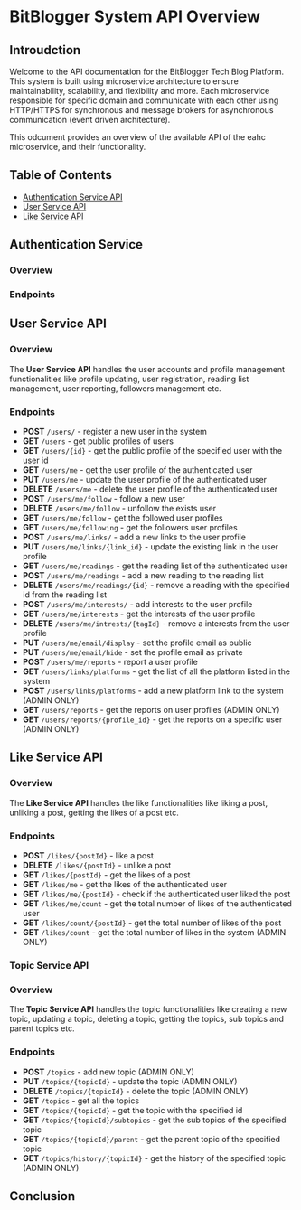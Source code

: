 # BitBlogger System API Overview

## Introudction

Welcome to the API documentation for the BitBlogger Tech Blog Platform. This system is built using microservice architecture to ensure maintainability, scalability, and flexibility and more. Each microservice responsible for specific domain and communicate with each other using HTTP/HTTPS for synchronous and message brokers for asynchronous communication (event driven architecture).

This odcument provides an overview of the available API of the eahc microservice, and their functionality.

## Table of Contents

- [Authentication Service API](#authentication-service)
- [User Service API](#user-service-api)
- [Like Service API](#like-service-api)

## Authentication Service

### Overview

### Endpoints

## User Service API

### Overview

The **User Service API** handles the user accounts and profile management functionalities like profile updating, user registration, reading list management, user reporting, followers management etc.

### Endpoints

- **POST** `/users/` - register a new user in the system
- **GET** `/users` - get public profiles of users
- **GET** `/users/{id}` - get the public profile of the specified user with the user id
- **GET** `/users/me` - get the user profile of the authenticated user
- **PUT** `/users/me` - update the user profile of the authenticated user
- **DELETE** `/users/me` - delete the user profile of the authenticated user
- **POST** `/users/me/follow` - follow a new user
- **DELETE** `/users/me/follow` - unfollow the exists user
- **GET** `/users/me/follow` - get the followed user profiles
- **GET** `/users/me/following` - get the followers user profiles
- **POST** `/users/me/links/` - add a new links to the user profile
- **PUT** `/users/me/links/{link_id}` - update the existing link in the user profile
- **GET** `/users/me/readings` - get the reading list of the authenticated user
- **POST** `/users/me/readings` - add a new reading to the reading list
- **DELETE** `/users/me/readings/{id}` - remove a reading with the specified id from the reading list
- **POST** `/users/me/interests/` - add interests to the user profile
- **GET** `/users/me/interests` - get the interests of the user profile
- **DELETE** `/users/me/intrests/{tagId}` - remove a interests from the user profile
- **PUT** `/users/me/email/display` - set the profile email as public
- **PUT** `/users/me/email/hide` - set the profile email as private
- **POST** `/users/me/reports` - report a user profile
- **GET** `/users/links/platforms` - get the list of all the platform listed in the system
- **POST** `/users/links/platforms` - add a new platform link to the system (ADMIN ONLY)
- **GET** `/users/reports` - get the reports on user profiles (ADMIN ONLY)
- **GET** `/users/reports/{profile_id}` - get the reports on a specific user (ADMIN ONLY)

## Like Service API

### Overview

The **Like Service API** handles the like functionalities like liking a post, unliking a post, getting the likes of a post etc.

### Endpoints

- **POST** `/likes/{postId}` - like a post
- **DELETE** `/likes/{postId}` - unlike a post
- **GET** `/likes/{postId}` - get the likes of a post
- **GET** `/likes/me` - get the likes of the authenticated user
- **GET** `/likes/me/{postId}` - check if the authenticated user liked the post
- **GET** `/likes/me/count` - get the total number of likes of the authenticated user
- **GET** `/likes/count/{postId}` - get the total number of likes of the post
- **GET** `/likes/count` - get the total number of likes in the system (ADMIN ONLY)

### Topic Service API

### Overview

The **Topic Service API** handles the topic functionalities like creating a new topic, updating a topic, deleting a topic, getting the topics, sub topics and parent topics etc.

### Endpoints

- **POST** `/topics` - add new topic (ADMIN ONLY)
- **PUT** `/topics/{topicId}` - update the topic (ADMIN ONLY)
- **DELETE** `/topics/{topicId}` - delete the topic (ADMIN ONLY)
- **GET** `/topics` - get all the topics
- **GET** `/topics/{topicId}` - get the topic with the specified id
- **GET** `/topics/{topicId}/subtopics` - get the sub topics of the specified topic
- **GET** `/topics/{topicId}/parent` - get the parent topic of the specified topic
- **GET** `/topics/history/{topicId}` - get the history of the specified topic (ADMIN ONLY)

## Conclusion
